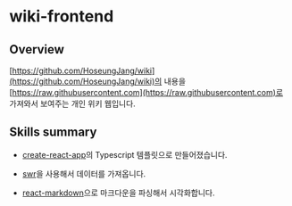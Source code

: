 # wiki-frontend

## Overview
[https://github.com/HoseungJang/wiki](https://github.com/HoseungJang/wiki)의 내용을 [https://raw.githubusercontent.com](https://raw.githubusercontent.com)로 가져와서 보여주는 개인 위키 웹입니다.

## Skills summary
- [create-react-app](https://github.com/facebook/create-react-app)의 Typescript 템플릿으로 만들어졌습니다.

- [swr](https://github.com/vercel/swr)을 사용해서 데이터를 가져옵니다.

- [react-markdown](https://github.com/remarkjs/react-markdown)으로 마크다운을 파싱해서 시각화합니다.
